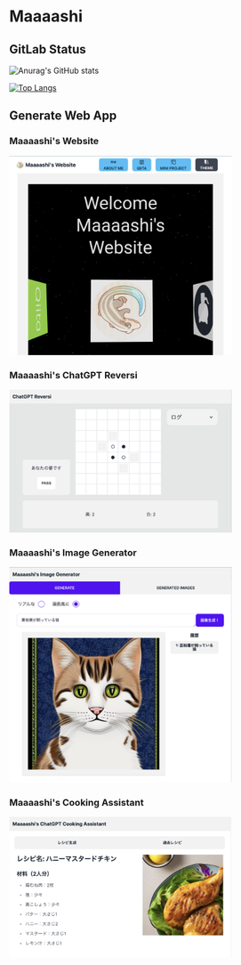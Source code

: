 # Maaaashi

## GitLab Status

![Anurag's GitHub stats](https://github-readme-stats.vercel.app/api?username=maaaashi&show_icons=true)

[![Top Langs](https://github-readme-stats.vercel.app/api/top-langs/?username=maaaashi)](https://github.com/anuraghazra/github-readme-stats)

## Generate Web App

### Maaaashi's Website

<a href="https://maaaashi-website.mss-rep.com/">
  <img src="./images/maaaashi-website.png" width=400 style="cursor: pointer;" />
</a>

### Maaaashi's ChatGPT Reversi

<a href="https://chatgpt-reversi.mss-rep.com/">
  <img src="./images/chatgpt-reversi.png" width=400 style="cursor: pointer;" />
</a>

### Maaaashi's Image Generator

<a href="https://image-generator.mss-rep.com/">
  <img src="./images/image-generator.png" width=400 style="cursor: pointer;" />
</a>

### Maaaashi's Cooking Assistant

<a href="https://chatgpt-cooking-assistant.mss-rep.com">
  <img src="./images/cookingAssistant.png" width=400 style="cursor: pointer;" />
</a>
